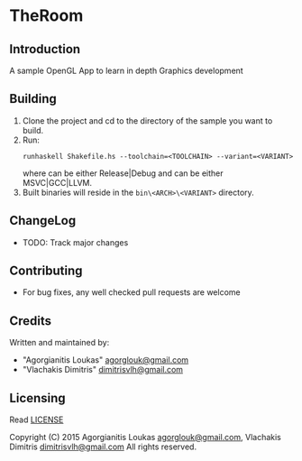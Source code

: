 TheRoom
=======

Introduction
------------
A sample OpenGL App to learn in depth Graphics development

Building
--------
 1. Clone the project and cd to the directory of the sample you want to build.
 2. Run:  
    ```
    runhaskell Shakefile.hs --toolchain=<TOOLCHAIN> --variant=<VARIANT>
    ```
    where <VARIANT> can be either Release|Debug and <TOOLCHAIN> can be either MSVC|GCC|LLVM.
 3. Built binaries will reside in the `bin\<ARCH>\<VARIANT>` directory.

ChangeLog
---------
 * TODO: Track major changes

Contributing
------------
 * For bug fixes, any well checked pull requests are welcome

Credits
-------
Written and maintained by: 
* "Agorgianitis Loukas" <agorglouk@gmail.com>
* "Vlachakis Dimitris" <dimitrisvlh@gmail.com>

Licensing
---------
Read [LICENSE](LICENSE.md)  

Copyright (C) 2015 Agorgianitis Loukas <agorglouk@gmail.com>, Vlachakis Dimitris <dimitrisvlh@gmail.com>
All rights reserved.

